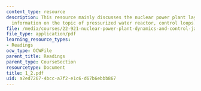 ```yaml
---
content_type: resource
description: This resource mainly discusses the nuclear power plant layout and provides
  information on the topic of pressurized water reactor, control loops.
file: /media/courses/22-921-nuclear-power-plant-dynamics-and-control-january-iap-2006/a2ed72674bcca7f2e1c6d67b6ebbb867_1_2.pdf
file_type: application/pdf
learning_resource_types:
- Readings
ocw_type: OCWFile
parent_title: Readings
parent_type: CourseSection
resourcetype: Document
title: 1_2.pdf
uid: a2ed7267-4bcc-a7f2-e1c6-d67b6ebbb867
---
```

